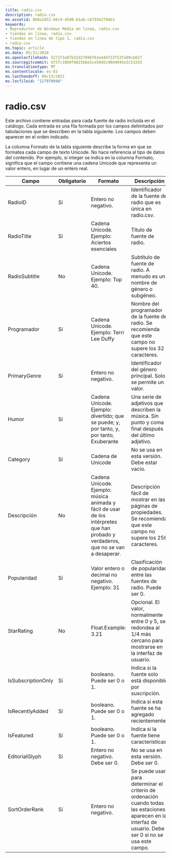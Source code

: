 ```yaml
---
title: radio.csv
description: radio.csv
ms.assetid: 8b0a1852-b6c9-4598-b1ab-c679362794b3
keywords:
- Reproductor de Windows Media en línea, radio.csv
- tiendas en línea, radio.csv
- tiendas en línea de tipo 1, radio.csv
- radio.csv
ms.topic: article
ms.date: 05/31/2018
ms.openlocfilehash: 5271f3a87b32d27996f61e444723f537a09cb827
ms.sourcegitcommit: d75fc10b9f0825bbe5ce5045c90d4045e3c53243
ms.translationtype: MT
ms.contentlocale: es-ES
ms.lasthandoff: 09/13/2021
ms.locfileid: "127070948"
---
```

# <a name="radiocsv"></a>radio.csv

Este archivo contiene entradas para cada fuente de radio incluida en el catálogo. Cada entrada es una fila formada por los campos delimitados por tabulaciones que se describen en la tabla siguiente. Los campos deben aparecer en el orden indicado.

La columna Formato de la tabla siguiente describe la forma en que se formatea cada campo de texto Unicode. No hace referencia al tipo de datos del contenido. Por ejemplo, si integer se indica en la columna Formato, significa que el campo contiene una cadena Unicode que representa un valor entero, en lugar de un entero real.



| Campo              | Obligatorio | Formato                                                                                                               | Descripción                                                                                                                        |
|--------------------|----------|----------------------------------------------------------------------------------------------------------------------|------------------------------------------------------------------------------------------------------------------------------------|
| RadioID            | Sí      | Entero no negativo.                                                                                                | Identificador de la fuente de radio que es única en radio.csv.                                                                             |
| RadioTitle         | Sí      | Cadena Unicode. Ejemplo: Aciertos esenciales<br/>                                                                    | Título de fuente de radio.                                                                                                                  |
| RadioSubtitle      | No       | Cadena Unicode. Ejemplo: Top 40.                                                                                     | Subtítulo de fuente de radio. A menudo es un nombre de género o subgéneo.                                                                               |
| Programador         | Sí      | Cadena Unicode. Ejemplo: Terri Lee Duffy                                                                             | Nombre del programador de la fuente de radio. Se recomienda que este campo no supere los 32 caracteres.                                     |
| PrimaryGenre       | Sí      | Entero no negativo.                                                                                                | Identificador del género principal. Solo se permite un valor.                                                                            |
| Humor               | Sí      | Cadena Unicode. Ejemplo: divertido; que se puede; y, por tanto, y, por tanto, Exuberante<br/>                                       | Una serie de adjetivos que describen la música. Sin punto y coma final después del último adjetivo.                                    |
| Category           | Sí      | Cadena de Unicode                                                                                                       | No se usa en esta versión. Debe estar vacío.                                                                                         |
| Descripción        | No       | Cadena Unicode. Ejemplo: música animada y fácil de usar de los intérpretes que han probado y verdaderos, que no se van a desaperar.<br/> | Descripción fácil de mostrar en las páginas de propiedades. Se recomienda que este campo no supere los 256 caracteres.                   |
| Popularidad         | Sí      | Valor entero o decimal no negativo. Ejemplo: 31<br/>                                                         | Clasificación de popularidad entre las fuentes de radio. Puede ser 0.                                                                                    |
| StarRating         | No       | Float.Example: 3.21<br/>                                                                                       | Opcional. El valor, normalmente entre 0 y 5, se redondea al 1/4 más cercano para mostrarse en la interfaz de usuario.                   |
| IsSubscriptionOnly | Sí      | booleano. Puede ser 0 o 1.                                                                                              | Indica si la fuente solo está disponible por suscripción.                                                                      |
| IsRecentlyAdded    | Sí      | booleano. Puede ser 0 o 1.                                                                                              | Indica si esta fuente se ha agregado recientemente.                                                                                    |
| IsFeatured         | Sí      | booleano. Puede ser 0 o 1.                                                                                              | Indica si la fuente tiene características.                                                                                            |
| EditorialGlyph     | Sí      | Entero no negativo. Debe ser 0.                                                                                   | No se usa en esta versión. Debe ser 0.                                                                                             |
| SortOrderRank      | Sí      | Entero no negativo.                                                                                                | Se puede usar para determinar el criterio de ordenación cuando todas las estaciones aparecen en la interfaz de usuario. Debe ser 0 si no se usa este campo. |



 

 

 





